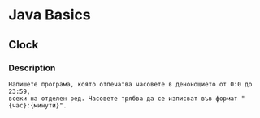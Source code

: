# Java Basics

## Clock

### Description

    Напишете програма, която отпечатва часовете в денонощието от 0:0 до 23:59, 
    всеки на отделен ред. Часовете трябва да се изписват във формат "{час}:{минути}".
